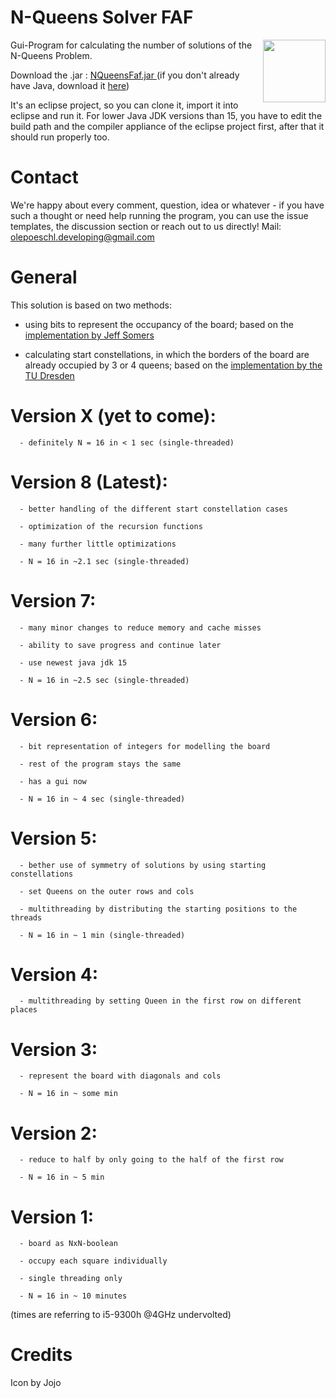 # N-Queens Solver FAF
<img src="https://www.student.hs-mittweida.de/~opoeschl/queenFire_FAF.png" width="100" height="100" align="right" />

Gui-Program for calculating the number of solutions of the N-Queens Problem.

Download the .jar :     <a href="https://www.student.hs-mittweida.de/~opoeschl/NQueensFaf.jar"> NQueensFaf.jar </a>
(if you don't already have Java, download it <a href="https://www.java.com/en/download/manual.jsp">here</a>)

It's an eclipse project, so you can clone it, import it into eclipse and run it.
For lower Java JDK versions than 15, you have to edit the build path and the compiler appliance of the eclipse project first, after that it should run properly too.



# Contact
We're happy about every comment, question, idea or whatever - if you have such a thought or need help running the program, you can use the issue templates, the discussion section or reach out to us directly!
Mail: olepoeschl.developing@gmail.com


# General
This solution is based on two methods:

- using bits to represent the occupancy of the board; based on the <a href="http://users.rcn.com/liusomers/nqueen_demo/nqueens.html">implementation by Jeff Somers </a>
      
- calculating start constellations, in which the borders of the board are already occupied by 3 or 4 queens; based on the <a href="https://tu-dresden.de">implementation by the TU Dresden</a>


# Version X (yet to come):
      - definitely N = 16 in < 1 sec (single-threaded)
# Version 8 (Latest):
      - better handling of the different start constellation cases
      
      - optimization of the recursion functions
      
      - many further little optimizations

      - N = 16 in ~2.1 sec (single-threaded) 
# Version 7:
      - many minor changes to reduce memory and cache misses
      
      - ability to save progress and continue later
      
      - use newest java jdk 15
      
      - N = 16 in ~2.5 sec (single-threaded) 
# Version 6:
      - bit representation of integers for modelling the board
      
      - rest of the program stays the same
      
      - has a gui now
      
      - N = 16 in ~ 4 sec (single-threaded)
# Version 5:
      - bether use of symmetry of solutions by using starting constellations
      
      - set Queens on the outer rows and cols
      
      - multithreading by distributing the starting positions to the threads
      
      - N = 16 in ~ 1 min (single-threaded)      
# Version 4:
      - multithreading by setting Queen in the first row on different places
# Version 3:
      - represent the board with diagonals and cols 
      
      - N = 16 in ~ some min
# Version 2:
      - reduce to half by only going to the half of the first row
      
      - N = 16 in ~ 5 min
# Version 1: 
      - board as NxN-boolean
      
      - occupy each square individually
      
      - single threading only
      
      - N = 16 in ~ 10 minutes
      
      
(times are referring to i5-9300h @4GHz undervolted)
 
      
# Credits
Icon by Jojo
      
      
      
      
      
      
      
     
      
      
      
      
